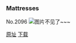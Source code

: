 ### Mattresses
No.2096
![图片不见了~~~](https://imgs.xkcd.com/comics/mattresses.png)

[原址](https://xkcd.com//2096) [下载](https://imgs.xkcd.com/comics/mattresses.png)

